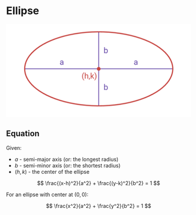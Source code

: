 # Ellipse

![Ellipse](https://raw.githubusercontent.com/damianc/math-notes/refs/heads/master/_images/anal-geom/ellipse/ellipse-basic-scheme.png)

## Equation

Given:
- $a$ - semi-major axis (or: the longest radius)
- $b$ - semi-minor axis (or: the shortest radius)
- $(h,k)$ - the center of the ellipse

$$
\frac{(x-h)^2}{a^2} + \frac{(y-k)^2}{b^2} = 1
$$

For an ellipse with center at $(0,0)$:

$$
\frac{x^2}{a^2} + \frac{y^2}{b^2} = 1
$$
